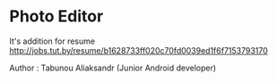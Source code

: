 # Photo Editor

It's addition for resume http://jobs.tut.by/resume/b1628733ff020c70fd0039ed1f6f7153793170

Author : Tabunou Aliaksandr (Junior Android developer)